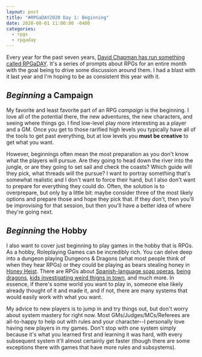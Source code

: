 ```yaml
---
layout: post
title: "#RPGaDAY2020 Day 1: Beginning"
date: 2020-08-01 11:00:00 -0400
categories:
  - rpgs
  - rpgaday
---
```


Every year for the past seven years, [David Chapman has run something called RPGaDAY](https://www.autocratik.com/2020/06/announcing-rpgaday2020.html). It's a series of prompts about RPGs for an entire month with the goal being to drive some discussion around them. I had a blast with it last year and I'm hoping to be as consistent this year with it.

## _Beginning_ a Campaign

My favorite and least favorite part of an RPG _campaign_ is the beginning. I love all of the potential there, the new adventures, the new characters, and seeing where things go. I find low-level play more interesting as a player and a GM. Once you get to those rarified high levels you typically have all of the tools to get past everything, but at low levels you **must be creative** to get what you want.

However, beginnings often mean the most preparation as you don't know what the players will pursue. Are they going to head down the river into the jungle, or are they going to set sail and check the coasts? Which guide will they pick, what threads will the pursue? I want to portray something that's somewhat realistic and I don't want to force their hand, but I also don't want to prepare for everything they could do. Often, the solution is to overprepare, but only by a little bit: maybe consider three of the most likely options and prepare those and hope they pick that. If they don't, then you'll be improvising for that session, but then you'll have a better idea of where they're going next.

## _Beginning_ the Hobby

I also want to cover just beginning to play games in the hobby that is RPGs. As a hobby, Roleplaying Games can be incredibly rich. You can delve deep into a dungeon playing Dungeons & Dragons (what most people think of when they hear RPGs) or they could be playing as bears stealing honey in [Honey Heist](https://gshowitt.itch.io/honey-heist). There are RPGs about [Spanish-language soap operas](https://www.magpiegames.com/pasion/), [being dragons](https://www.magpiegames.com/epyllion/), [kids investigating weird thigns in town](https://frialigan.se/en/games/tales-from-the-loop/), and much more. In essence, if there's some world you want to play in, someone else likely already thought of it and made it, and if not, there are many systems that would easily work with what you want.

My advice to new players is to jump in and try things out, but don't worry about system mastery for right now. Most GMs/Judges/MCs/Referees are all-to-happy to help out with rules and your character--I personally love having new players in my games. Don't stop with one system simply because it's what you learned first and learning it was hard, with every subsequent system it'll almost certainly get faster (though there are some exceptions there with games that have more rules and subsystems).
